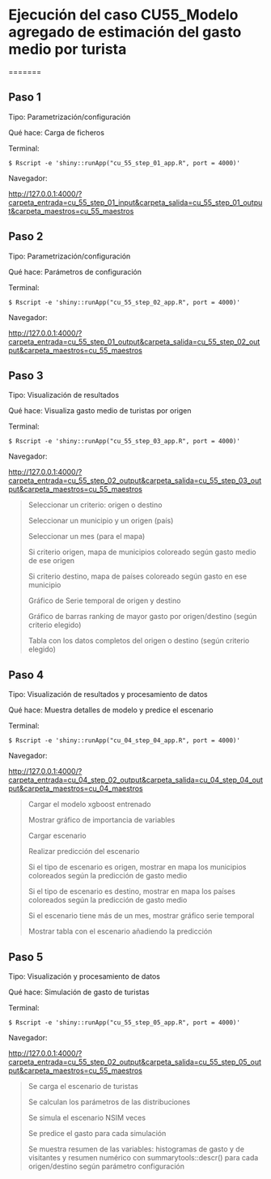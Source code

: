 Ejecución del caso CU55_Modelo agregado de estimación del gasto medio por turista
========================================================================



=======

Paso 1
------

Tipo: Parametrización/configuración

Qué hace: Carga de ficheros


Terminal:

````
$ Rscript -e 'shiny::runApp("cu_55_step_01_app.R", port = 4000)'
````

Navegador:

http://127.0.0.1:4000/?carpeta_entrada=cu_55_step_01_input&carpeta_salida=cu_55_step_01_output&carpeta_maestros=cu_55_maestros


Paso 2
------

Tipo: Parametrización/configuración

Qué hace: Parámetros de configuración

Terminal:

````
$ Rscript -e 'shiny::runApp("cu_55_step_02_app.R", port = 4000)'
````

Navegador:

http://127.0.0.1:4000/?carpeta_entrada=cu_55_step_01_output&carpeta_salida=cu_55_step_02_output&carpeta_maestros=cu_55_maestros



Paso 3
------

Tipo: Visualización de resultados

Qué hace: Visualiza gasto medio de turistas por origen

Terminal:

````
$ Rscript -e 'shiny::runApp("cu_55_step_03_app.R", port = 4000)'
````

Navegador:

http://127.0.0.1:4000/?carpeta_entrada=cu_55_step_02_output&carpeta_salida=cu_55_step_03_output&carpeta_maestros=cu_55_maestros


>Seleccionar un criterio: origen o destino
>
>Seleccionar un municipio y un origen (país)
>
>Seleccionar un mes (para el mapa)
>
>Si criterio origen, mapa de municipios coloreado según gasto medio de ese origen
>
>Si criterio destino, mapa de países coloreado según gasto en ese municipio
>
>
>Gráfico de Serie temporal de origen y destino
>
>Gráfico de barras ranking de mayor gasto por origen/destino (según criterio elegido)
>
>Tabla con los datos completos del origen o destino (según criterio elegido)


Paso 4
------

Tipo: Visualización de resultados y procesamiento de datos

Qué hace: Muestra detalles de modelo y predice el escenario


Terminal:

````
$ Rscript -e 'shiny::runApp("cu_04_step_04_app.R", port = 4000)'
````

Navegador:

http://127.0.0.1:4000/?carpeta_entrada=cu_04_step_02_output&carpeta_salida=cu_04_step_04_output&carpeta_maestros=cu_04_maestros


>Cargar el modelo xgboost entrenado
>
>Mostrar gráfico de importancia de variables
>
>Cargar escenario
>
>Realizar predicción del escenario
>
>Si el tipo de escenario es origen, mostrar en mapa los municipios coloreados según
la predicción de gasto medio
>
>Si el tipo de escenario es destino, mostrar en mapa los países coloreados según la
predicción de gasto medio
>
>Si el escenario tiene más de un mes, mostrar gráfico serie temporal
>
>Mostrar tabla con el escenario añadiendo la predicción


Paso 5
------

Tipo: Visualización y procesamiento de datos

Qué hace: Simulación de gasto de turistas


Terminal:

````
$ Rscript -e 'shiny::runApp("cu_55_step_05_app.R", port = 4000)'
````

Navegador:

http://127.0.0.1:4000/?carpeta_entrada=cu_55_step_02_output&carpeta_salida=cu_55_step_05_output&carpeta_maestros=cu_55_maestros

>Se carga el escenario de turistas
>
>Se calculan los parámetros de las distribuciones
>
>Se simula el escenario NSIM veces
>
>Se predice el gasto para cada simulación
>
>Se muestra resumen de las variables: histogramas de gasto y de visitantes
>y resumen numérico con summarytools::descr() para cada origen/destino
>según parámetro configuración



